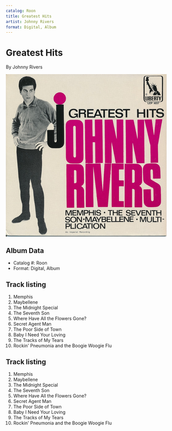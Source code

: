 ```yaml
---
catalog: Roon
title: Greatest Hits
artist: Johnny Rivers
format: Digital, Album
---
```


# Greatest Hits

By Johnny Rivers

![](../../assets/albumcovers/Johnny_Rivers-Greatest_Hits.png)

## Album Data

- Catalog #: Roon
- Format: Digital, Album


## Track listing


1. Memphis
2. Maybellene
3. The Midnight Special
4. The Seventh Son
5. Where Have All the Flowers Gone?
6. Secret Agent Man
7. The Poor Side of Town
8. Baby I Need Your Loving
9. The Tracks of My Tears
10. Rockin' Pneumonia and the Boogie Woogie Flu


## Track listing


1. Memphis
2. Maybellene
3. The Midnight Special
4. The Seventh Son
5. Where Have All the Flowers Gone?
6. Secret Agent Man
7. The Poor Side of Town
8. Baby I Need Your Loving
9. The Tracks of My Tears
10. Rockin' Pneumonia and the Boogie Woogie Flu

